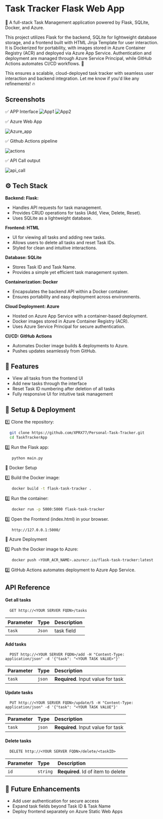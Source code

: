 
# Task Tracker Flask Web App

🚀 A full-stack Task Management application powered by Flask, SQLite, Docker, and Azure.

This project utilizes Flask for the backend, SQLite for lightweight database storage, and a frontend built with HTML Jinja Template for user interaction. It is Dockerized for portability, with images stored in Azure Container Registry (ACR) and deployed via Azure App Service. Authentication and deployment are managed through Azure Service Principal, while GitHub Actions automates CI/CD workflows. 🚀

This ensures a scalable, cloud-deployed task tracker with seamless user interaction and backend integration. Let me know if you'd like any refinements! 🔥

## Screenshots

✅ APP Interface
![App1](https://github.com/user-attachments/assets/880b49c1-80d7-4719-b6f2-ae047b9909e6)
![App2](https://github.com/user-attachments/assets/f909de20-fa67-49d5-90f5-17e6847397d3)

✅ Azure Web App

![Azure_app](https://github.com/user-attachments/assets/c4824b54-cbc7-464d-8f46-122d25a47f7a)

✅ Github Actions pipeline

![actions](https://github.com/user-attachments/assets/45ec63fe-d738-4247-9f21-ff1ecd8b06ce)

✅ API Call output

![api_call](https://github.com/user-attachments/assets/e6a5b89e-1d2e-4973-989e-fa30a21187f3)


## ⚙️ Tech Stack

**Backend: Flask:** 
- Handles API requests for task management.
- Provides CRUD operations for tasks (Add, View, Delete, Reset).
- Uses SQLite as a lightweight database.

**Frontend: HTML** 
- UI for viewing all tasks and adding new tasks.
- Allows users to delete all tasks and reset Task IDs.
- Styled for clean and intuitive interactions.

**Database: SQLite**
- Stores Task ID and Task Name.
- Provides a simple yet efficient task management system.

**Containerization: Docker**
- Encapsulates the backend API within a Docker container.
- Ensures portability and easy deployment across environments.

**Cloud Deployment: Azure**
- Hosted on Azure App Service with a container-based deployment.
- Docker images stored in Azure Container Registry (ACR).
- Uses Azure Service Principal for secure authentication.

**CI/CD: GitHub Actions**
- Automates Docker image builds & deployments to Azure.
- Pushes updates seamlessly from GitHub.
## 🔹 Features

- View all tasks from the frontend UI
- Add new tasks through the interface
- Reset Task ID numbering after deletion of all tasks
- Fully responsive UI for intuitive task management


## 🚀 Setup & Deployment

1️⃣ Clone the repository:

```bash
  git clone https://github.com/XPRX77/Personal-Task-Tracker.git
  cd TaskTrackerApp
```
2️⃣ Run the Flask app:

```bash
   python main.py
```
🔹 Docker Setup 

1️⃣ Build the Docker image:
```bash
   docker build -t flask-task-tracker .
```
2️⃣ Run the container:
```bash
   docker run -p 5000:5000 flask-task-tracker
```
3️⃣ Open the Frontend (index.html) in your browser.
```bash
   http://127.0.0.1:5000/
```

🔹 Azure Deployment

1️⃣ Push the Docker image to Azure:
```bash
   docker push <YOUR_ACR_NAME>.azurecr.io/flask-task-tracker:latest
```
2️⃣ GitHub Actions automates deployment to Azure App Service.

## API Reference

#### Get all tasks

```http
  GET http://<YOUR SERVER FQDN>/tasks
```

| Parameter | Type     | Description                |
| :-------- | :------- | :------------------------- |
| `task` | `Json` | task field |

#### Add tasks

```http
  POST http://<YOUR SERVER FQDN>/add -H "Content-Type: application/json" -d '{"task": "<YOUR TASK VALUE>"}'
```

| Parameter | Type     | Description                       |
| :-------- | :------- | :-------------------------------- |
| `task`     | `json` | **Required**. Input value for task |

#### Update tasks

```http
  PUT http://<YOUR SERVER FQDN>/update/5 -H "Content-Type: application/json" -d '{"task": "<YOUR TASK VALUE"}'

```

| Parameter | Type     | Description                       |
| :-------- | :------- | :-------------------------------- |
| `task`       | `json` | **Required**. Input value for task |

#### Delete tasks

```http
  DELETE http://<YOUR SERVER FQDN>/delete/<taskID>
```

| Parameter | Type     | Description                       |
| :-------- | :------- | :-------------------------------- |
| `id`      | `string` | **Required**. Id of item to delete |

## 🚀 Future Enhancements

- Add user authentication for secure access
- Expand task fields beyond Task ID & Task Name
- Deploy frontend separately on Azure Static Web Apps





